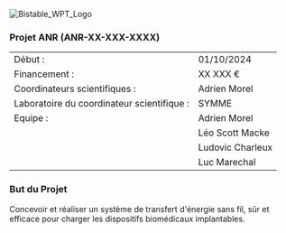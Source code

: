 ![Bistable_WPT_Logo](https://github.com/user-attachments/assets/a7078e45-85d0-47c3-9dbf-860515d3938f)

###  Projet ANR (ANR-XX-XXX-XXXX)

<table>
<tbody>
      <tr>
    <td>Début :</td>
    <td>01/10/2024</td>
  </tr>
      <tr>
    <td>Financement :</td>
    <td>XX XXX €</td>
  </tr>
   <tr>
    <td>Coordinateurs scientifiques :</td>
    <td>Adrien Morel </td>
  </tr>
  <tr>
    <td>Laboratoire du coordinateur scientifique :</td>
    <td>SYMME</td>
  </tr>
  <tr>
    <td>Equipe :</td>
    <td> Adrien Morel </td>
  </tr>
   <tr>
    <td> </td>
    <td> Léo Scott Macke </td>
  </tr>
   <tr>
    <td> </td>
    <td>Ludovic Charleux</td>
  </tr>
   <tr>
    <td> </td>
    <td>Luc Marechal</td>
  </tr>     
</tbody>
</table>


###  But du Projet
Concevoir et réaliser un système de transfert d'énergie sans fil, sûr et efficace pour charger les dispositifs biomédicaux implantables.
